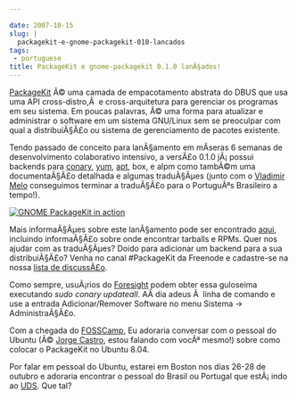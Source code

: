 ```yaml
---

date: 2007-10-15
slug: |
  packagekit-e-gnome-packagekit-010-lancados
tags:
 - portuguese
title: PackageKit e gnome-packagekit 0.1.0 lanÃ§ados!
---
```


[PackageKit](http://www.packagekit.org/) Ã© uma camada de empacotamento
abstrata do DBUS que usa uma API cross-distro,Â  e cross-arquitetura
para gerenciar os programas em seu sistema. Em poucas palavras, Ã© uma
forma para atualizar e administrar o software em um sistema GNU/Linux
sem se preoculpar com qual a distribuiÃ§Ã£o ou sistema de gerenciamento
de pacotes existente.

Tendo passado de conceito para lanÃ§amento em mÃ­seras 6 semanas de
desenvolvimento colaborativo intensivo, a versÃ£o 0.1.0 jÃ¡ possui
backends para
[conary](http://en.wikipedia.org/wiki/Conary_%28package_manager%29),
[yum](http://en.wikipedia.org/wiki/Yellow_dog_Updater%2C_Modified),
[apt](http://en.wikipedia.org/wiki/Advanced_Packaging_Tool), box, e alpm
como tambÃ©m uma documentaÃ§Ã£o detalhada e algumas traduÃ§Ãµes (junto
com o [Vladimir Melo](http://vladimirmelo.wordpress.com/) conseguimos
terminar a traduÃ§Ã£o para o PortuguÃªs Brasileiro a tempo!).

[![GNOME PackageKit in
action](http://farm3.static.flickr.com/2112/1581501049_68f463f34d.jpg)](http://www.flickr.com/photos/ogmaciel/1581501049/)

Mais informaÃ§Ãµes sobre este lanÃ§amento pode ser encontrado
[aqui](http://lists.freedesktop.org/archives/packagekit/2007-October/000657.html),
incluindo informaÃ§Ã£o sobre onde encontrar tarballs e RPMs. Quer nos
ajudar com as traduÃ§Ãµes? Doido para adicionar um backend para a sua
distribuiÃ§Ã£o? Venha no canal \#PackageKit da Freenode e cadastre-se na
nossa [lista de
discussÃ£o](http://lists.freedesktop.org/mailman/listinfo/packagekit).

Como sempre, usuÃ¡rios do [Foresight](http://www.foresightlinux.org)
podem obter essa guloseima executando *sudo conary updateall*. AÃ­ dia
adeus Ã  linha de comando e use a entrada Adicionar/Remover Software no
menu Sistema -\> AdministraÃ§Ã£o.

Com a chegada do [FOSSCamp](http://fosscamp.org), Eu adoraria conversar
com o pessoal do Ubuntu (Ã© [Jorge
Castro](http://stompbox.typepad.com/blog/), estou falando com vocÃª
mesmo!) sobre como colocar o PackageKit no Ubuntu 8.04.

Por falar em pessoal do Ubuntu, estarei em Boston nos dias 26-28 de
outubro e adoraria encontrar o pessoal do Brasil ou Portugal que
estÃ¡ indo ao [UDS](https://wiki.ubuntu.com/UDS-Boston/). Que tal?
